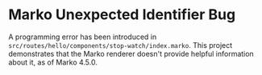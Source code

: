 # Marko Unexpected Identifier Bug

A programming error has been introduced in
`src/routes/hello/components/stop-watch/index.marko`.
This project demonstrates that the Marko renderer doesn't provide
helpful information about it, as of Marko 4.5.0.


